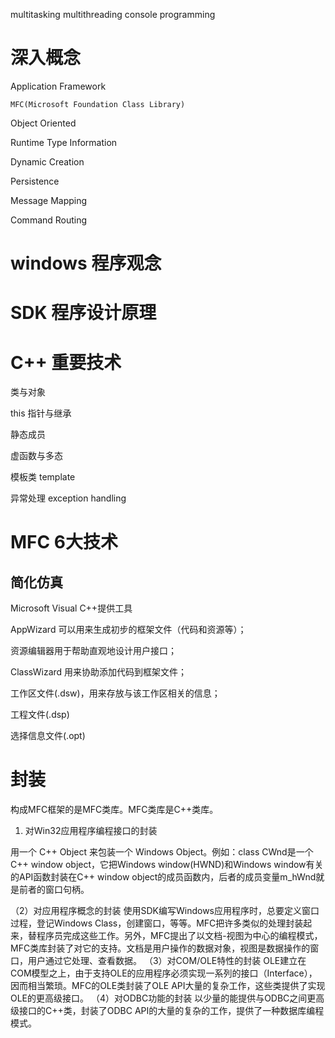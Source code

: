 multitasking
multithreading
console programming



# 深入概念

Application Framework
	
	MFC(Microsoft Foundation Class Library)

Object Oriented

Runtime Type Information

Dynamic Creation

Persistence

Message Mapping

Command Routing

# windows 程序观念

# SDK 程序设计原理



# C++ 重要技术

类与对象

this 指针与继承

静态成员

虚函数与多态

模板类 template

异常处理 exception handling

# MFC 6大技术

## 简化仿真

Microsoft Visual C++提供工具

AppWizard 可以用来生成初步的框架文件（代码和资源等）；

资源编辑器用于帮助直观地设计用户接口；

ClassWizard 用来协助添加代码到框架文件；

工作区文件(.dsw)，用来存放与该工作区相关的信息；

工程文件(.dsp)

选择信息文件(.opt)

# 封装

构成MFC框架的是MFC类库。MFC类库是C++类库。

1. 对Win32应用程序编程接口的封装

用一个 C++ Object 来包装一个 Windows Object。例如：class CWnd是一个C++ window object，它把Windows window(HWND)和Windows window有关的API函数封装在C++ window object的成员函数内，后者的成员变量m_hWnd就是前者的窗口句柄。

（2）对应用程序概念的封装
使用SDK编写Windows应用程序时，总要定义窗口过程，登记Windows Class，创建窗口，等等。MFC把许多类似的处理封装起来，替程序员完成这些工作。另外，MFC提出了以文档-视图为中心的编程模式，MFC类库封装了对它的支持。文档是用户操作的数据对象，视图是数据操作的窗口，用户通过它处理、查看数据。
（3）对COM/OLE特性的封装
OLE建立在COM模型之上，由于支持OLE的应用程序必须实现一系列的接口（Interface），因而相当繁琐。MFC的OLE类封装了OLE API大量的复杂工作，这些类提供了实现OLE的更高级接口。
（4）对ODBC功能的封装
以少量的能提供与ODBC之间更高级接口的C++类，封装了ODBC API的大量的复杂的工作，提供了一种数据库编程模式。
